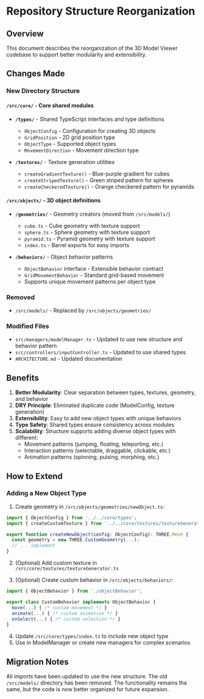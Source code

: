 # Repository Structure Reorganization

## Overview

This document describes the reorganization of the 3D Model Viewer codebase to support better modularity and extensibility.

## Changes Made

### New Directory Structure

#### `/src/core/` - Core shared modules
- **`/types/`** - Shared TypeScript interfaces and type definitions
  - `ObjectConfig` - Configuration for creating 3D objects
  - `GridPosition` - 2D grid position type
  - `ObjectType` - Supported object types
  - `MovementDirection` - Movement direction type
  
- **`/textures/`** - Texture generation utilities
  - `createGradientTexture()` - Blue-purple gradient for cubes
  - `createStripedTexture()` - Green striped pattern for spheres
  - `createCheckeredTexture()` - Orange checkered pattern for pyramids

#### `/src/objects/` - 3D object definitions
- **`/geometries/`** - Geometry creators (moved from `/src/models/`)
  - `cube.ts` - Cube geometry with texture support
  - `sphere.ts` - Sphere geometry with texture support
  - `pyramid.ts` - Pyramid geometry with texture support
  - `index.ts` - Barrel exports for easy imports
  
- **`/behaviors/`** - Object behavior patterns
  - `ObjectBehavior` interface - Extensible behavior contract
  - `GridMovementBehavior` - Standard grid-based movement
  - Supports unique movement patterns per object type

### Removed
- `/src/models/` - Replaced by `/src/objects/geometries/`

### Modified Files
- `src/managers/modelManager.ts` - Updated to use new structure and behavior pattern
- `src/controllers/inputController.ts` - Updated to use shared types
- `ARCHITECTURE.md` - Updated documentation

## Benefits

1. **Better Modularity**: Clear separation between types, textures, geometry, and behavior
2. **DRY Principle**: Eliminated duplicate code (ModelConfig, texture generation)
3. **Extensibility**: Easy to add new object types with unique behaviors
4. **Type Safety**: Shared types ensure consistency across modules
5. **Scalability**: Structure supports adding diverse object types with different:
   - Movement patterns (jumping, floating, teleporting, etc.)
   - Interaction patterns (selectable, draggable, clickable, etc.)
   - Animation patterns (spinning, pulsing, morphing, etc.)

## How to Extend

### Adding a New Object Type

1. Create geometry in `/src/objects/geometries/newObject.ts`:
```typescript
import { ObjectConfig } from '../../core/types';
import { createCustomTexture } from '../../core/textures/textureGenerator';

export function createNewObject(config: ObjectConfig): THREE.Mesh {
  const geometry = new THREE.CustomGeometry(...);
  // ... implement
}
```

2. (Optional) Add custom texture in `/src/core/textures/textureGenerator.ts`

3. (Optional) Create custom behavior in `/src/objects/behaviors/`:
```typescript
import { ObjectBehavior } from './objectBehavior';

export class CustomBehavior implements ObjectBehavior {
  move(...) { /* custom movement */ }
  animate(...) { /* custom animation */ }
  onSelect(...) { /* custom selection */ }
}
```

4. Update `/src/core/types/index.ts` to include new object type
5. Use in ModelManager or create new managers for complex scenarios

## Migration Notes

All imports have been updated to use the new structure. The old `/src/models/` directory has been removed. The functionality remains the same, but the code is now better organized for future expansion.
